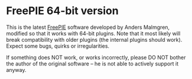 FreePIE 64-bit version
=======

This is the latest [FreePIE](http://andersmalmgren.github.io/FreePIE/) software developed by Anders Malmgren, modified so that it works with 64-bit plugins. Note that it most likely will break compatibility with older plugins (the internal plugins should work). Expect some bugs, quirks or irregularities.

If something does NOT work, or works incorrectly, please DO NOT bother the author of the original software – he is not able to actively support it anyway.

